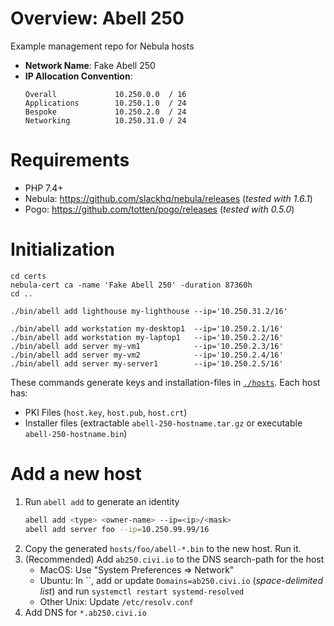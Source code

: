 # Overview: Abell 250

Example management repo for Nebula hosts

* __Network Name__: Fake Abell 250
* __IP Allocation Convention__:
    ```
    Overall             10.250.0.0  / 16
    Applications        10.250.1.0  / 24
    Bespoke             10.250.2.0  / 24
    Networking          10.250.31.0 / 24
    ```

# Requirements

* PHP 7.4+
* Nebula: https://github.com/slackhq/nebula/releases (*tested with 1.6.1*)
* Pogo: https://github.com/totten/pogo/releases (*tested with 0.5.0*)

# Initialization

```
cd certs
nebula-cert ca -name 'Fake Abell 250' -duration 87360h
cd ..

./bin/abell add lighthouse my-lighthouse --ip='10.250.31.2/16'

./bin/abell add workstation my-desktop1  --ip='10.250.2.1/16'
./bin/abell add workstation my-laptop1   --ip='10.250.2.2/16'
./bin/abell add server my-vm1            --ip='10.250.2.3/16'
./bin/abell add server my-vm2            --ip='10.250.2.4/16'
./bin/abell add server my-server1        --ip='10.250.2.5/16'
```

These commands generate keys and installation-files in [`./hosts`](./hosts). Each host has:

* PKI Files (`host.key`, `host.pub`, `host.crt`)
* Installer files (extractable `abell-250-hostname.tar.gz` or executable `abell-250-hostname.bin`)

# Add a new host

1. Run `abell add` to generate an identity
    ```bash
    abell add <type> <owner-name> --ip=<ip>/<mask>
    abell add server foo --ip=10.250.99.99/16
    ```
2. Copy the generated `hosts/foo/abell-*.bin` to the new host. Run it.
3. (Recommended) Add `ab250.civi.io` to the DNS search-path for the host
    * MacOS: Use "System Preferences => Network"
    * Ubuntu: In ``, add or update `Domains=ab250.civi.io` (*space-delimited list*) and run `systemctl restart systemd-resolved`
    * Other Unix: Update `/etc/resolv.conf`
4. Add DNS for `*.ab250.civi.io`
